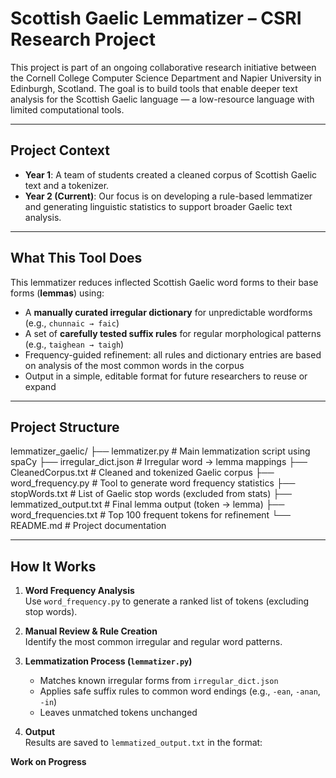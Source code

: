 # Scottish Gaelic Lemmatizer – CSRI Research Project

This project is part of an ongoing collaborative research initiative between the Cornell College Computer Science Department and Napier University in Edinburgh, Scotland. The goal is to build tools that enable deeper text analysis for the Scottish Gaelic language — a low-resource language with limited computational tools.

---

## Project Context

- **Year 1**: A team of students created a cleaned corpus of Scottish Gaelic text and a tokenizer.
- **Year 2 (Current)**: Our focus is on developing a rule-based lemmatizer and generating linguistic statistics to support broader Gaelic text analysis.

---

## What This Tool Does

This lemmatizer reduces inflected Scottish Gaelic word forms to their base forms (**lemmas**) using:

- A **manually curated irregular dictionary** for unpredictable wordforms (e.g., `chunnaic → faic`)
- A set of **carefully tested suffix rules** for regular morphological patterns (e.g., `taighean → taigh`)
- Frequency-guided refinement: all rules and dictionary entries are based on analysis of the most common words in the corpus
- Output in a simple, editable format for future researchers to reuse or expand

---

## Project Structure

lemmatizer_gaelic/
├── lemmatizer.py # Main lemmatization script using spaCy
├── irregular_dict.json # Irregular word → lemma mappings
├── CleanedCorpus.txt # Cleaned and tokenized Gaelic corpus
├── word_frequency.py # Tool to generate word frequency statistics
├── stopWords.txt # List of Gaelic stop words (excluded from stats)
├── lemmatized_output.txt # Final lemma output (token → lemma)
├── word_frequencies.txt # Top 100 frequent tokens for refinement
└── README.md # Project documentation


---

##  How It Works

1. **Word Frequency Analysis**  
   Use `word_frequency.py` to generate a ranked list of tokens (excluding stop words).

2. **Manual Review & Rule Creation**  
   Identify the most common irregular and regular word patterns.

3. **Lemmatization Process (`lemmatizer.py`)**
   - Matches known irregular forms from `irregular_dict.json`
   - Applies safe suffix rules to common word endings (e.g., `-ean`, `-anan`, `-in`)
   - Leaves unmatched tokens unchanged

4. **Output**  
   Results are saved to `lemmatized_output.txt` in the format:  

**Work on Progress**
